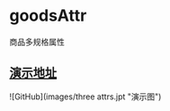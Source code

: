 # goodsAttr
商品多规格属性

## [演示地址](https://luochongfei.github.io/goodsAttr/)
![GitHub](images/three attrs.jpt "演示图")
